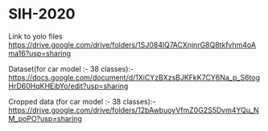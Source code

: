 # SIH-2020

Link to yolo files https://drive.google.com/drive/folders/1SJ084lQ7ACXnjnrG8Q8tkfvhm4oAma16?usp=sharing

Dataset(for car model :- 38 classes):- https://docs.google.com/document/d/1XiCYzBXzsBJKFkK7CY6Na_p_S6togHrD60HqKHEibYo/edit?usp=sharing

Cropped data (for car model :- 38 classes):- https://drive.google.com/drive/folders/12bAwbuoyVfmZ0G2S5Dvm4YQu_NM_poPO?usp=sharing
